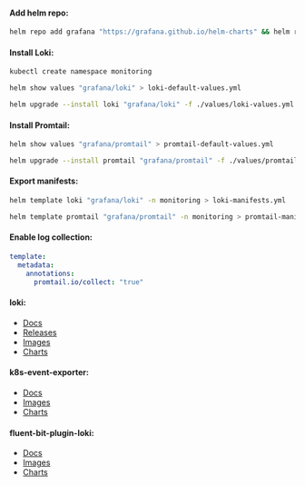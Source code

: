 #### Add helm repo:
```bash
helm repo add grafana "https://grafana.github.io/helm-charts" && helm repo update
```

#### Install Loki:
```bash
kubectl create namespace monitoring
```
```bash
helm show values "grafana/loki" > loki-default-values.yml
```
```bash
helm upgrade --install loki "grafana/loki" -f ./values/loki-values.yml -n monitoring
```

#### Install Promtail:
```bash
helm show values "grafana/promtail" > promtail-default-values.yml
```
```bash
helm upgrade --install promtail "grafana/promtail" -f ./values/promtail-values.yml -n monitoring
```

#### Export manifests:
```bash
helm template loki "grafana/loki" -n monitoring > loki-manifests.yml
```
```bash
helm template promtail "grafana/promtail" -n monitoring > promtail-manifests.yml
```

#### Enable log collection:
```yaml
template:
  metadata:
    annotations:
      promtail.io/collect: "true"
```

#### loki:
- [Docs](https://grafana.com/docs/loki/latest/)
- [Releases](https://github.com/grafana/loki/releases)
- [Images](https://hub.docker.com/r/grafana/loki/tags)
- [Charts](https://github.com/grafana/helm-charts)

#### k8s-event-exporter:
- [Docs](https://github.com/resmoio/kubernetes-event-exporter)
- [Images](https://hub.docker.com/r/bitnami/kubernetes-event-exporter/tags)
- [Charts](https://github.com/bitnami/charts/tree/main/bitnami/kubernetes-event-exporter/)

#### fluent-bit-plugin-loki:
- [Docs](https://grafana.com/docs/loki/latest/send-data/fluentbit/)
- [Images](https://hub.docker.com/r/grafana/fluent-bit-plugin-loki/tags)
- [Charts](https://github.com/grafana/helm-charts/tree/main/charts/fluent-bit)
